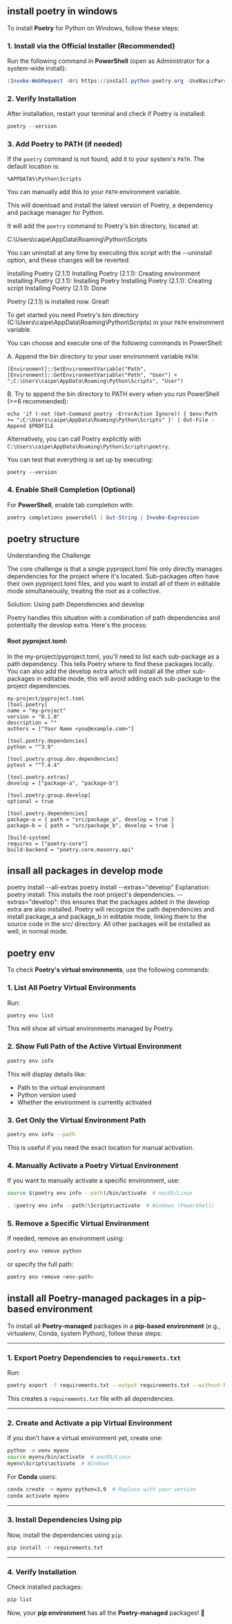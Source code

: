 ## install poetry in windows

To install **Poetry** for Python on Windows, follow these steps:

### 1. Install via the Official Installer (Recommended)
Run the following command in **PowerShell** (open as Administrator for a system-wide install):

```powershell
(Invoke-WebRequest -Uri https://install.python-poetry.org -UseBasicParsing).Content | py -
```

### 2. Verify Installation
After installation, restart your terminal and check if Poetry is installed:

```powershell
poetry --version
```

### 3. Add Poetry to PATH (if needed)
If the `poetry` command is not found, add it to your system's `PATH`. The default location is:

```
%APPDATA%\Python\Scripts
```

You can manually add this to your `PATH` environment variable.

This will download and install the latest version of Poetry,
a dependency and package manager for Python.

It will add the `poetry` command to Poetry's bin directory, located at:

C:\Users\caipe\AppData\Roaming\Python\Scripts

You can uninstall at any time by executing this script with the --uninstall option,
and these changes will be reverted.

Installing Poetry (2.1.1)
Installing Poetry (2.1.1): Creating environment
Installing Poetry (2.1.1): Installing Poetry
Installing Poetry (2.1.1): Creating script
Installing Poetry (2.1.1): Done

Poetry (2.1.1) is installed now. Great!

To get started you need Poetry's bin directory (C:\Users\caipe\AppData\Roaming\Python\Scripts) in your `PATH`
environment variable.

You can choose and execute one of the following commands in PowerShell:

A. Append the bin directory to your user environment variable `PATH`:

```
[Environment]::SetEnvironmentVariable("Path", [Environment]::GetEnvironmentVariable("Path", "User") + ";C:\Users\caipe\AppData\Roaming\Python\Scripts", "User")
```

B. Try to append the bin directory to PATH every when you run PowerShell (>=6 recommended):

```
echo 'if (-not (Get-Command poetry -ErrorAction Ignore)) { $env:Path += ";C:\Users\caipe\AppData\Roaming\Python\Scripts" }' | Out-File -Append $PROFILE
```

Alternatively, you can call Poetry explicitly with `C:\Users\caipe\AppData\Roaming\Python\Scripts\poetry`.

You can test that everything is set up by executing:

`poetry --version`

### 4. Enable Shell Completion (Optional)
For **PowerShell**, enable tab completion with:

```powershell
poetry completions powershell | Out-String | Invoke-Expression
```




## poetry structure
Understanding the Challenge

The core challenge is that a single pyproject.toml file only directly manages dependencies for the project where it's located. Sub-packages often have their own pyproject.toml files, and you want to install all of them in editable mode simultaneously, treating the root as a collective.

Solution: Using path Dependencies and develop

Poetry handles this situation with a combination of path dependencies and potentially the develop extra. Here's the process:

#### Root pyproject.toml:

In the my-project/pyproject.toml, you'll need to list each sub-package as a path dependency. This tells Poetry where to find these packages locally.
You can also add the develop extra which will install all the other sub-packages in editable mode, this will avoid adding each sub-package to the project dependencies.

``` 
my-project/pyproject.toml
[tool.poetry]
name = "my-project"
version = "0.1.0"
description = ""
authors = ["Your Name <you@example.com>"]

[tool.poetry.dependencies]
python = "^3.9"

[tool.poetry.group.dev.dependencies]
pytest = "^7.4.4"

[tool.poetry.extras]
develop = ["package-a", "package-b"]

[tool.poetry.group.develop]
optional = true

[tool.poetry.dependencies]
package-a = { path = "src/package_a", develop = true }
package-b = { path = "src/package_b", develop = true }

[build-system]
requires = ["poetry-core"]
build-backend = "poetry.core.masonry.api"
```

## insall all packages in develop mode
poetry install --all-extras
poetry install --extras="develop"
Explanation:
poetry install: This installs the root project's dependencies.
--extras="develop": this ensures that the packages added in the develop extra are also installed.
Poetry will recognize the path dependencies and install package_a and package_b in editable mode, linking them to the source code in the src/ directory.
All other packages will be installed as well, in normal mode.


## poetry env

To check **Poetry's virtual environments**, use the following commands:

### 1. **List All Poetry Virtual Environments**
Run:
```sh
poetry env list
```
This will show all virtual environments managed by Poetry.

### 2. **Show Full Path of the Active Virtual Environment**
```sh
poetry env info
```
This will display details like:
- Path to the virtual environment
- Python version used
- Whether the environment is currently activated

### 3. **Get Only the Virtual Environment Path**
```sh
poetry env info --path
```
This is useful if you need the exact location for manual activation.

### 4. **Manually Activate a Poetry Virtual Environment**
If you want to manually activate a specific environment, use:
```sh
source $(poetry env info --path)/bin/activate  # macOS/Linux
```
```powershell
. (poetry env info --path)\Scripts\activate  # Windows (PowerShell)
```

### 5. **Remove a Specific Virtual Environment**
If needed, remove an environment using:
```sh
poetry env remove python
```
or specify the full path:
```sh
poetry env remove <env-path>
```

## install all Poetry-managed packages in a pip-based environment

To install all **Poetry-managed** packages in a **pip-based environment** (e.g., virtualenv, Conda, system Python), follow these steps:

---

### **1. Export Poetry Dependencies to `requirements.txt`**
Run:
```sh
poetry export -f requirements.txt --output requirements.txt --without-hashes
```
This creates a `requirements.txt` file with all dependencies.

---

### **2. Create and Activate a pip Virtual Environment**
If you don’t have a virtual environment yet, create one:

```sh
python -m venv myenv
source myenv/bin/activate  # macOS/Linux
myenv\Scripts\activate  # Windows
```

For **Conda** users:
```sh
conda create -n myenv python=3.9  # Replace with your version
conda activate myenv
```

---

### **3. Install Dependencies Using pip**
Now, install the dependencies using `pip`:

```sh
pip install -r requirements.txt
```

---

### **4. Verify Installation**
Check installed packages:
```sh
pip list
```

Now, your **pip environment** has all the **Poetry-managed** packages! 🚀